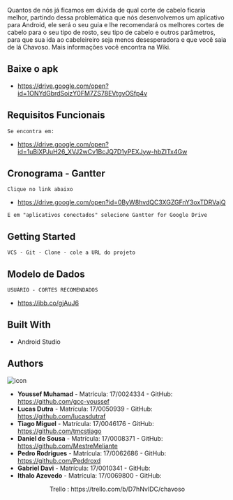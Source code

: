 
Quantos de nós já ficamos em dúvida de qual corte de cabelo ficaria melhor, partindo dessa problemática que nós desenvolvemos um aplicativo para Android, ele será o seu guia e lhe recomendará os melhores cortes de cabelo para o seu tipo de rosto, seu tipo de cabelo e outros parâmetros, para que sua ida ao cabeleireiro seja menos desesperadora e que você saia de lá Chavoso. Mais informações você encontra na Wiki.


## Baixe o apk

* https://drive.google.com/open?id=1ONYdGbrdSoizY0FM7ZS78EVtgvOSfp4v

## Requisitos Funcionais 
```
Se encontra em:
```
* https://drive.google.com/open?id=1uBiXPJuH26_XVJ2wCv1BcJQ7D1yPEXJyw-hbZITx4Gw


## Cronograma - Gantter

```
Clique no link abaixo
```
* https://drive.google.com/open?id=0ByW8hvdQC3XGZGFnY3oxTDRVajQ

```
E em "aplicativos conectados" selecione Gantter for Google Drive
```

## Getting Started

```
VCS - Git - Clone - cole a URL do projeto
```

## Modelo de Dados

```
USUÁRIO - CORTES RECOMENDADOS
```
* https://ibb.co/gjAuJ6

## Built With

* Android Studio

## Authors

![icon](https://user-images.githubusercontent.com/29265857/31325012-d9e39c4a-ac8e-11e7-9f75-5bcfcf7141ff.png)


 * **Youssef Muhamad** - Matrícula: 17/0024334 - GitHub: https://github.com/gcc-youssef
 * **Lucas Dutra** - Matrícula: 17/0050939 - GitHub: https://github.com/lucasdutraf
 * **Tiago Miguel** - Matrícula: 17/0046176 - GitHub: https://github.com/tmcstiago
 * **Daniel de Sousa** - Matrícula: 17/0008371 - GitHub: https://github.com/MestreMeliante
 * **Pedro Rodrigues** - Matrícula: 17/0062686 - GitHub: https://github.com/Peddroxd
 * **Gabriel Davi** - Matrícula: 17/0010341 - GitHub: 
 * **Ithalo Azevedo** - Matrícula: 17/0069800 - GitHub: 
 
 <p align="center">
  Trello : https://trello.com/b/D7hNvIDC/chavoso
</p>
  



